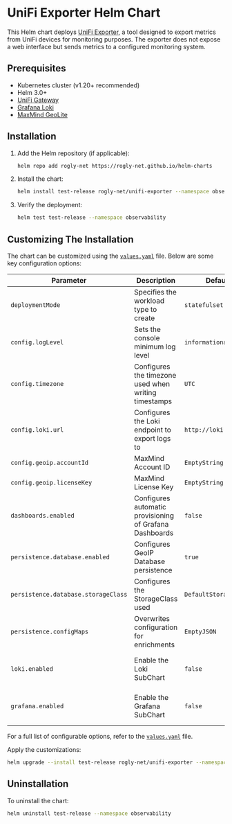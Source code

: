 # UniFi Exporter Helm Chart

This Helm chart deploys [UniFi Exporter](https://github.com/rogly-net/unifi-exporter), a tool designed to export metrics from UniFi devices for monitoring purposes. The exporter does not expose a web interface but sends metrics to a configured monitoring system.

## Prerequisites

- Kubernetes cluster (v1.20+ recommended)
- Helm 3.0+
- [UniFi Gateway](https://store.ui.com/us/en?category=all-cloud-gateways)
- [Grafana Loki](https://github.com/grafana/loki)
- [MaxMind GeoLite](https://www.maxmind.com/en/geolite2/signup?utm_source=kb&utm_medium=kb-link&utm_campaign=kb-create-account)

## Installation

1. Add the Helm repository (if applicable):
   ```bash
   helm repo add rogly-net https://rogly-net.github.io/helm-charts
   ```

2. Install the chart:
   ```bash
   helm install test-release rogly-net/unifi-exporter --namespace observability
   ```

3. Verify the deployment:
   ```bash
   helm test test-release --namespace observability
   ```

## Customizing The Installation

The chart can be customized using the [`values.yaml`](https://github.com/rogly-net/helm-charts/blob/main/charts/unifi-exporter/values.yaml) file. Below are some key configuration options:

| Parameter                           | Description                                                 | Default               | Valid Values                                                       | Notes
|-------------------------------------|-------------------------------------------------------------|-----------------------|--------------------------------------------------------------------|-------------------------------------------------------------------------------------------------------------------------------|
| `deploymentMode`                    | Specifies the workload type to create                       | `statefulset`         | `statefulset` \| `deployment`                                      | `deployment` requires a `ReadWriteMany` capable `StorageClass` to be set for `persistence.database.storageClass`              |
| `config.logLevel`                   | Sets the console minimum log level                          | `informational`       | `debug` \| `informational` \| `warning` \| `error` \| `critical`   |                                                                                                                               |
| `config.timezone`                   | Configures the timezone used when writing timestamps        | `UTC`                 | `tz database`                                                      | [Acceptable Values](https://en.wikipedia.org/wiki/List_of_tz_database_time_zones#List)                                        |
| `config.loki.url`                   | Configures the Loki endpoint to export logs to              | `http://loki:3100`    | `http(s)://hostname:port`                                          | When `loki.enabled` is set to `true` this defaults to `http://<release>-loki-gateway:<port>`                                  |
| `config.geoip.accountId`            | MaxMind Account ID                                          | `EmptyString`         | `Account_ID`                                                       | If not provided GeoIP encrichment will be disabled                                                                            |
| `config.geoip.licenseKey`           | MaxMind License Key                                         | `EmptyString`         | `License_Key`                                                      | If not provided GeoIP encrichment will be disabled                                                                            |
| `dashboards.enabled`                | Configures automatic provisioning of Grafana Dashboards     | `false`               | `true` \| `false`                                                  | Automatically provisions Grafana dashboards as `ConfigMaps` for the Grafana Dashboard Sidecar to pickup                       |
| `persistence.database.enabled`      | Configures GeoIP Database persistence                       | `true`                | `true` \| `false`                                                  | This is highly recommended to reduce API calls to MaxMind for container rebuilds and scaling                                  |
| `persistence.database.storageClass` | Configures the StorageClass used                            | `DefaultStorageClass` | `storageClassName `                                                | This is **required** if `deploymentMode` is `deployment` and your default `storageClass` does not support `ReadWriteMany`     |
| `persistence.configMaps`            | Overwrites configuration for enrichments                    | `EmptyJSON`           | `{ "Key": "Value", }`                                              | Only recommended for advanced users                                                                                           |
| `loki.enabled`                      | Enable the Loki SubChart                                    | `false`               | `true` \| `false`                                                  | This is recommended for *testing* UniFi Exporter <br> **Not Recommended for Production workloads**                            |
| `grafana.enabled`                   | Enable the Grafana SubChart                                 | `false`               | `true` \| `false`                                                  | This is recommended for *testing* UniFi Exporter <br> **Not Recommended for Production workloads**                            |

For a full list of configurable options, refer to the [`values.yaml`](https://github.com/rogly-net/helm-charts/blob/main/charts/unifi-exporter/values.yaml) file.

Apply the customizations: 
```bash
helm upgrade --install test-release rogly-net/unifi-exporter --namespace observability --values values.yaml
```

## Uninstallation

To uninstall the chart:
```bash
helm uninstall test-release --namespace observability
```
